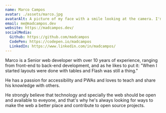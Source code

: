 ```yaml
---
name: Marco Campos
avatar: ./assets/marco.jpg
avatarAlt: A picture of my face with a smile looking at the camera. I'm wearing aviator glasses, a fake fur winter hat and an orange scarf.
email: me@madcampos.dev
website: https://madcampos.dev/
socialMedia:
  Github: https://github.com/madcampos
  CodePen: https://codepen.io/madcampos
  LinkedIn: https://www.linkedin.com/in/madcampos/
---
```


Marco is a Senior web developer with over 10 years of experience, ranging from front-end to back-end development, and as he likes to put it: "When I started layouts were done with tables and Flash was still a thing."

He has a passion for accessibility and PWAs and loves to teach and share his knowledge with others.

He strongly believe that technology and specially the web should be open and available to eveyone, and that's why he's always looking for ways to make the web a better place and contribute to open source projects.
